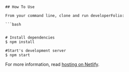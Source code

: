 
```


## How To Use 

From your command line, clone and run developerFolio:

```bash


# Install dependencies
$ npm install

#Start's development server
$ npm start
```





For more information, read [hosting on Netlify](https://create-react-app.dev/docs/deployment/#netlify).


